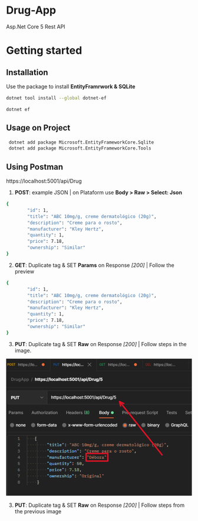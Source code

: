 # Drug-App
Asp.Net Core 5 Rest API 


# Getting started

## Installation

Use the package to install **EntityFramrwork & SQLite**

```bash
dotnet tool install --global dotnet-ef
```
```bash
dotnet ef 
```

## Usage on Project

```bash
 dotnet add package Microsoft.EntityFrameworkCore.Sqlite  
 dotnet add package Microsoft.EntityFrameworkCore.Tools
```

## Using Postman
https://localhost:5001/api/Drug
1. **POST**: example JSON | on Plataform use **Body > Raw > Select: Json**
```bash
{
        "id": 1,
        "title": "ABC 10mg/g, creme dermatológico (20g)",
        "description": "Creme para o rosto",
        "manufacturer": "Kley Hertz",
        "quantity": 1,
        "price": 7.18,
        "ownership": "Similar"
}
```
2. **GET**: Duplicate tag & SET **Params** on Response _[200]_ 
| Follow the preview
```bash
{
        "id": 1,
        "title": "ABC 10mg/g, creme dermatológico (20g)",
        "description": "Creme para o rosto",
        "manufacturer": "Kley Hertz",
        "quantity": 1,
        "price": 7.18,
        "ownership": "Similar"
}
```
3. **PUT**: Duplicate tag & SET **Raw** on Response _[200]_ 
| Follow steps in the image.

<img src="https://github.com/William-io/Drug-App/blob/main/assets/images/Screenshot%202021-06-28%20192748.png" alt="Screenshot of experience in VS2019" title="Experience in VS2019" style="max-width:100%;">

3. **PUT**: Duplicate tag & SET **Raw** on Response _[200]_ 
| Follow steps from the previous image

